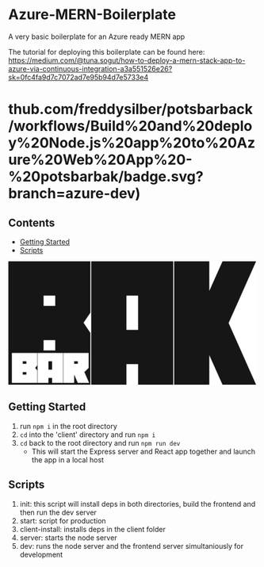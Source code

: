 # Azure-MERN-Boilerplate
A very basic boilerplate for an Azure ready MERN app

The tutorial for deploying this boilerplate can be found here:
https://medium.com/@tuna.sogut/how-to-deploy-a-mern-stack-app-to-azure-via-continuous-integration-a3a551526e26?sk=0fc4fa9d7c7072ad7e95b94d7e5733e4

thub.com/freddysilber/potsbarback/workflows/Build%20and%20deploy%20Node.js%20app%20to%20Azure%20Web%20App%20-%20potsbarbak/badge.svg?branch=azure-dev)
=======
## Contents
* [Getting Started](#Getting-Started)
* [Scripts](#Scripts)

<img width="500" src="client/src/assets/bakbar.png"/>

## Getting Started
1. run ```npm i``` in the root directory
2. ```cd``` into the 'client' directory and run ```npm i```
3. ```cd``` back to the root directory and run ```npm run dev```
	* This will start the Express server and React app together and launch the app in a local host

## Scripts
1. init: this script will install deps in both directories, build the frontend and then run the dev server
2. start: script for production
3. client-install: installs deps in the client folder
4. server: starts the node server
5. dev: runs the node server and the frontend server simultaniously for development
